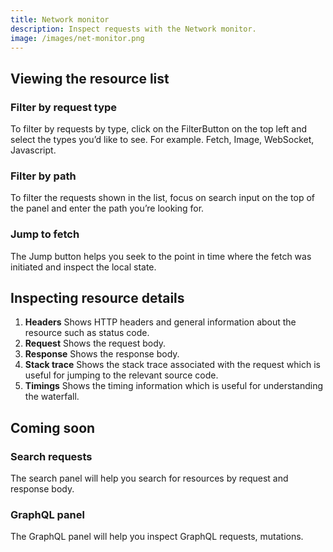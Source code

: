 ```yaml
---
title: Network monitor
description: Inspect requests with the Network monitor.
image: /images/net-monitor.png
---
```


## Viewing the resource list

### Filter by request type

To filter by requests by type, click on the FilterButton on the top left and select the types you’d like to see. For example. Fetch, Image, WebSocket, Javascript.

### Filter by path

To filter the requests shown in the list, focus on search input on the top of the panel and enter the path you’re looking for.

### Jump to fetch

The Jump button helps you seek to the point in time where the fetch was initiated and inspect the local state.

## Inspecting resource details

1.  **Headers** Shows HTTP headers and general information about the resource such as status code.
2.  **Request** Shows the request body.
3.  **Response** Shows the response body.
4.  **Stack trace** Shows the stack trace associated with the request which is useful for jumping to the relevant source code.
5.  **Timings** Shows the timing information which is useful for understanding the waterfall.

## Coming soon

### **Search requests**

The search panel will help you search for resources by request and response body.

### **GraphQL panel**

The GraphQL panel will help you inspect GraphQL requests, mutations.
